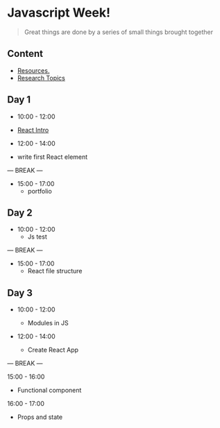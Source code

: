 
# Javascript  Week!

> Great things are done by a series of small things brought together

  

## Content

  


- [Resources.](./resources.md)
- [Research Topics](./research-topics.md)

  

  

## Day 1

  

- 10:00 - 12:00
 - [React Intro](./ReactIntro.md) 

- 12:00 - 14:00
 - write first React element 

— BREAK —

- 15:00 - 17:00
  - portfolio


## Day 2
 
- 10:00 - 12:00
  - Js test 
 

— BREAK —

- 15:00 - 17:00
  - React file structure 


## Day 3
 
- 10:00 - 12:00
  - Modules in JS 

- 12:00 - 14:00 
    - Create React App  

— BREAK —

15:00 - 16:00 
  -  Functional component 

16:00 - 17:00 
  -  Props and state 






